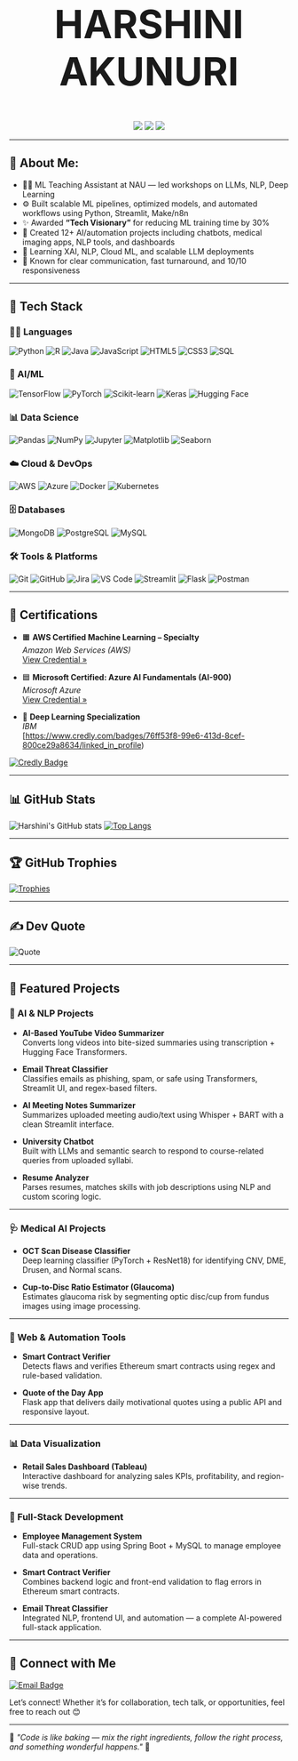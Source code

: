 <h1 align="center" style="font-size: 70px;"><strong>HARSHINI AKUNURI </strong></h1>
<p align="center">
  <img src="https://img.shields.io/badge/Data%20Science-FF1493?style=flat-square&labelColor=FF1493&color=white" />
  <img src="https://img.shields.io/badge/AI%2FML%20Engineer-FF1493?style=flat-square&labelColor=FF1493&color=white" />
  <img src="https://img.shields.io/badge/Full%20Stack%20System%20Design-FF8C00?style=flat-square&labelColor=FF1493&color=white" />
</p>

---

## 💫 About Me:

- 👩‍🏫 ML Teaching Assistant at NAU — led workshops on LLMs, NLP, Deep Learning  
- ⚙️ Built scalable ML pipelines, optimized models, and automated workflows using Python, Streamlit, Make/n8n  
- ✨ Awarded **“Tech Visionary”** for reducing ML training time by 30%  
- 🤖 Created 12+ AI/automation projects including chatbots, medical imaging apps, NLP tools, and dashboards  
- 🌱 Learning XAI, NLP, Cloud ML, and scalable LLM deployments  
- 🤝 Known for clear communication, fast turnaround, and 10/10 responsiveness

---
## 🚀 Tech Stack

### 👨‍💻 Languages
![Python](https://img.shields.io/badge/Python-3776AB?style=for-the-badge&logo=python&logoColor=white)
![R](https://img.shields.io/badge/R-276DC3?style=for-the-badge&logo=r&logoColor=white)
![Java](https://img.shields.io/badge/Java-F89820?style=for-the-badge&logo=java&logoColor=white)
![JavaScript](https://img.shields.io/badge/JavaScript-323330?style=for-the-badge&logo=javascript&logoColor=F7DF1E)
![HTML5](https://img.shields.io/badge/HTML5-E34F26?style=for-the-badge&logo=html5&logoColor=white)
![CSS3](https://img.shields.io/badge/CSS3-1572B6?style=for-the-badge&logo=css3&logoColor=white)
![SQL](https://img.shields.io/badge/SQL-4479A1?style=for-the-badge&logo=sqlite&logoColor=white)

### 🤖 AI/ML
![TensorFlow](https://img.shields.io/badge/TensorFlow-FF6F00?style=for-the-badge&logo=tensorflow&logoColor=white)
![PyTorch](https://img.shields.io/badge/PyTorch-EE4C2C?style=for-the-badge&logo=pytorch&logoColor=white)
![Scikit-learn](https://img.shields.io/badge/Scikit--Learn-F7931E?style=for-the-badge&logo=scikit-learn&logoColor=white)
![Keras](https://img.shields.io/badge/Keras-D00000?style=for-the-badge&logo=keras&logoColor=white)
![Hugging Face](https://img.shields.io/badge/HuggingFace-FFD21F?style=for-the-badge&logo=huggingface&logoColor=black)

### 📊 Data Science
![Pandas](https://img.shields.io/badge/Pandas-150458?style=for-the-badge&logo=pandas&logoColor=white)
![NumPy](https://img.shields.io/badge/NumPy-013243?style=for-the-badge&logo=numpy&logoColor=white)
![Jupyter](https://img.shields.io/badge/Jupyter-F37726?style=for-the-badge&logo=jupyter&logoColor=white)
![Matplotlib](https://img.shields.io/badge/Matplotlib-3776AB?style=for-the-badge&logo=matplotlib&logoColor=white)
![Seaborn](https://img.shields.io/badge/Seaborn-2B65EC?style=for-the-badge&logoColor=white)

### ☁️ Cloud & DevOps
![AWS](https://img.shields.io/badge/AWS-232F3E?style=for-the-badge&logo=amazon-aws&logoColor=white)
![Azure](https://img.shields.io/badge/Azure-0078D4?style=for-the-badge&logo=microsoft-azure&logoColor=white)
![Docker](https://img.shields.io/badge/Docker-2496ED?style=for-the-badge&logo=docker&logoColor=white)
![Kubernetes](https://img.shields.io/badge/Kubernetes-326CE5?style=for-the-badge&logo=kubernetes&logoColor=white)

### 🗄️ Databases
![MongoDB](https://img.shields.io/badge/MongoDB-47A248?style=for-the-badge&logo=mongodb&logoColor=white)
![PostgreSQL](https://img.shields.io/badge/PostgreSQL-4169E1?style=for-the-badge&logo=postgresql&logoColor=white)
![MySQL](https://img.shields.io/badge/MySQL-00758F?style=for-the-badge&logo=mysql&logoColor=white)

### 🛠️ Tools & Platforms
![Git](https://img.shields.io/badge/Git-F05032?style=for-the-badge&logo=git&logoColor=white)
![GitHub](https://img.shields.io/badge/GitHub-181717?style=for-the-badge&logo=github&logoColor=white)
![Jira](https://img.shields.io/badge/Jira-0052CC?style=for-the-badge&logo=jira&logoColor=white)
![VS Code](https://img.shields.io/badge/VS%20Code-007ACC?style=for-the-badge&logo=visual-studio-code&logoColor=white)
![Streamlit](https://img.shields.io/badge/Streamlit-FF4B4B?style=for-the-badge&logo=streamlit&logoColor=white)
![Flask](https://img.shields.io/badge/Flask-000000?style=for-the-badge&logo=flask&logoColor=white)
![Postman](https://img.shields.io/badge/Postman-FF6C37?style=for-the-badge&logo=postman&logoColor=white)

---

## 📜 Certifications

- 🟧 **AWS Certified Machine Learning – Specialty**  
  *Amazon Web Services (AWS)*  
  [View Credential »](https://www.credly.com/badges/38f5828b-e937-4488-b85e-ea7bed236ed1/linked_in_profile)

- 🟦 **Microsoft Certified: Azure AI Fundamentals (AI-900)**  
  *Microsoft Azure*  
  [View Credential »](https://www.linkedin.com/learning/certificates/5d6d611d89a19396fc9e96ce5cd11ec3b7d2ca2996231c641e10e0990d4f1822)
  
- 🧠 **Deep Learning Specialization**  
  *IBM*  
  [https://www.credly.com/badges/76ff53f8-99e6-413d-8cef-800ce29a8634/linked_in_profile)

[![Credly Badge](https://img.shields.io/badge/View%20All%20Badges-Credly-yellow?style=for-the-badge&logo=credly)](https://www.credly.com/users/harshini-akunuri.ce534512/badges)

--- 

## 📊 GitHub Stats

![Harshini's GitHub stats](https://github-readme-stats.vercel.app/api?username=ha723-web&show_icons=true&theme=tokyonight)
[![Top Langs](https://github-readme-stats.vercel.app/api/top-langs/?username=ha723-web&layout=compact&theme=tokyonight)](https://github.com/ha723-web)

---

## 🏆 GitHub Trophies
[![Trophies](https://github-profile-trophy.vercel.app/?username=ha723-web&theme=radical&margin-w=10&no-bg=true)](https://github.com/ryo-ma/github-profile-trophy)

---

## ✍️ Dev Quote
![Quote](https://quotes-github-readme.vercel.app/api?type=horizontal&theme=dark)

---
## 📌 Featured Projects

### 🧠 AI & NLP Projects

- **AI-Based YouTube Video Summarizer**  
  Converts long videos into bite-sized summaries using transcription + Hugging Face Transformers.

- **Email Threat Classifier**  
  Classifies emails as phishing, spam, or safe using Transformers, Streamlit UI, and regex-based filters.

- **AI Meeting Notes Summarizer**  
  Summarizes uploaded meeting audio/text using Whisper + BART with a clean Streamlit interface.

- **University Chatbot**  
  Built with LLMs and semantic search to respond to course-related queries from uploaded syllabi.

- **Resume Analyzer**  
  Parses resumes, matches skills with job descriptions using NLP and custom scoring logic.

---

### 🩺 Medical AI Projects

- **OCT Scan Disease Classifier**  
  Deep learning classifier (PyTorch + ResNet18) for identifying CNV, DME, Drusen, and Normal scans.

- **Cup-to-Disc Ratio Estimator (Glaucoma)**  
  Estimates glaucoma risk by segmenting optic disc/cup from fundus images using image processing.

---

### 🔐 Web & Automation Tools

- **Smart Contract Verifier**  
  Detects flaws and verifies Ethereum smart contracts using regex and rule-based validation.

- **Quote of the Day App**  
  Flask app that delivers daily motivational quotes using a public API and responsive layout.

---

### 📊 Data Visualization

- **Retail Sales Dashboard (Tableau)**  
  Interactive dashboard for analyzing sales KPIs, profitability, and region-wise trends.

---

### 🧩 Full-Stack Development

- **Employee Management System**  
  Full-stack CRUD app using Spring Boot + MySQL to manage employee data and operations.

- **Smart Contract Verifier**  
  Combines backend logic and front-end validation to flag errors in Ethereum smart contracts.

- **Email Threat Classifier**  
  Integrated NLP, frontend UI, and automation — a complete AI-powered full-stack application.

---

## 🔗 Connect with Me

<a href="mailto:harshiniakunuri59@gmail.com">
  <img src="https://img.shields.io/badge/Email-harshiniakunuri59@gmail.com-D14836?style=flat&logo=gmail&logoColor=white" alt="Email Badge"/>
</a>

Let’s connect! Whether it’s for collaboration, tech talk, or opportunities, feel free to reach out 😊

---

🌟 _"Code is like baking — mix the right ingredients, follow the right process, and something wonderful happens."_ 🍰

